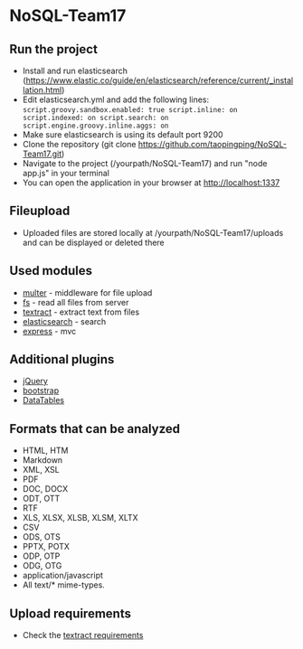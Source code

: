 # NoSQL-Team17

## Run the project

* Install and run elasticsearch (https://www.elastic.co/guide/en/elasticsearch/reference/current/_installation.html)
* Edit elasticsearch.yml and add the following lines:
 `script.groovy.sandbox.enabled: true
 script.inline: on
 script.indexed: on
 script.search: on
 script.engine.groovy.inline.aggs: on`
* Make sure elasticsearch is using its default port 9200
* Clone the repository (git clone https://github.com/taopingping/NoSQL-Team17.git)
* Navigate to the project (/yourpath/NoSQL-Team17) and run "node app.js" in your terminal
* You can open the application in your browser at [http://localhost:1337](http://localhost:1337)

## Fileupload

* Uploaded files are stored locally at /yourpath/NoSQL-Team17/uploads and can be displayed or deleted there

## Used modules

* [multer](https://github.com/expressjs/multer) - middleware for file upload
* [fs](https://nodejs.org/api/fs.html) - read all files from server
* [textract](https://github.com/dbashford/textract) - extract text from files
* [elasticsearch](https://www.npmjs.com/package/elasticsearch) - search
* [express](http://expressjs.com) - mvc 

## Additional plugins

* [jQuery](https://jquery.com)
* [bootstrap](http://getbootstrap.com)
* [DataTables](https://datatables.net)

## Formats that can be analyzed
* HTML, HTM
* Markdown
* XML, XSL
* PDF
* DOC, DOCX
* ODT, OTT
* RTF
* XLS, XLSX, XLSB, XLSM, XLTX
* CSV
* ODS, OTS
* PPTX, POTX
* ODP, OTP
* ODG, OTG
* application/javascript
* All text/* mime-types.

## Upload requirements

* Check the [textract requirements](https://github.com/dbashford/textract#extraction-requirements)
